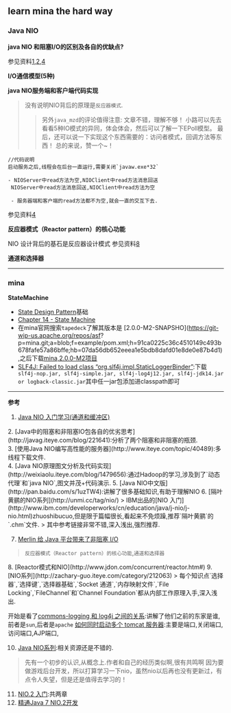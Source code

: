 ## learn mina the hard way

### Java NIO

**java NIO 和阻塞I/O的区别及各自的优缺点?**

参见资料[1](#1),[2](#2),[4](#4)

**I/O通信模型(5种)**


**java NIO服务端和客户端代码实现**


> 没有说明NIO背后的原理是`反应器模式`.
>> 另外`java_mzd`的评论值得注意:
文章不错，理解不够！
小路可以先去看看5种IO模式的异同，体会体会，然后可以了解一下EPoll模型。
最后，还可以说一下实现这个东西需要的：访问者模式，回调方法等东西！
总的来说，赞一个~！


```
//代码说明
启动服务之后,线程会在后台一直运行,需要关闭`javaw.exe*32`

- NIOServer中read方法为空,NIOClient中read方法消息回送
 NIOServer中read方法消息回送,NIOClient中read方法为空
 
 - 服务器端和客户端的read方法都不为空,就会一直的交互下去.
```

参见资料[4](#4)
 

 


**反应器模式（Reactor pattern）的核心功能**

NIO 设计背后的基石是反应器设计模式
参见资料[8](#8)


**通道和选择器**





--------------------

### mina

**StateMachine**

- [State Design Pattern](http://sourcemaking.com/design_patterns/state)基础
- [Chapter 14 - State Machine](https://mina.apache.org/mina-project/userguide/ch14-state-machine/ch14-state-machine.html#state-inheritance)
-  在mina官网搜索`tapedeck`了解其版本是 [2.0.0-M2-SNAPSHO](https://git-wip-us.apache.org/repos/asf?
p=mina.git;a=blob;f=example/pom.xml;h=91ca0225c36c4510149c493b678fafe57a86bffe;hb=07da56db652eeea1e5bdb8dafd01e8de0e87b4d1),之后下载[mina,2.0.0-M2项目](http://archive.apache.org/dist/mina/2.0.0-M2/)
- [SLF4J: Failed to load class “org.slf4j.impl.StaticLoggerBinder”](http://stackoverflow.com/questions/7421612/slf4j-failed-to-load-class-org-slf4j-impl-staticloggerbinder):下载` slf4j-nop.jar, slf4j-simple.jar, slf4j-log4j12.jar, slf4j-jdk14.jar or logback-classic.jar`其中任一jar包添加进classpath即可


--------------------

**参考**

<div id="1">

1. [Java NIO 入门学习(通道和缓冲区)](http://unmi.cc/java-nio-channel-buffe/)
 <div id="2">
2.  [Java中的阻塞和非阻塞IO包各自的优劣思考](http://javag.iteye.com/blog/221641):分析了两个阻塞和非阻塞的瓶颈.
 <div id="3">
3.  [使用Java NIO编写高性能的服务器](http://www.iteye.com/topic/40489):多线程下载文件.
 <div id="4">
4.  [Java NIO原理图文分析及代码实现](http://weixiaolu.iteye.com/blog/1479656):通过Hadoop的学习,涉及到了`动态代理`和`java NIO`,图文并茂+代码演示.
5. [Java NIO中文版](http://pan.baidu.com/s/1uzTW4):讲解了很多基础知识,有助于理解NIO
6. [隔叶黄鹂的NIO系列](http://unmi.cc/tag/nio/)
> IBM出品的[NIO 入门](http://www.ibm.com/developerworks/cn/education/java/j-nio/j-nio.html)zhuoshibucuo,但是限于篇幅很长,看起来不免烦躁,推荐`隔叶黄鹂`的`.chm`文件.
> 其中参考链接非常不错,深入浅出,强烈推荐. 

7. [Merlin 给 Java 平台带来了非阻塞 I/O](http://www.ibm.com/developerworks/cn/java/j-javaio/)
> `反应器模式（Reactor pattern）的核心功能`,`通道和选择器`

 <div id="8">
8. [Reactor模式和NIO](http://www.jdon.com/concurrent/reactor.htm#)
9. [NIO系列](http://zachary-guo.iteye.com/category/212063)
> 每个知识点`选择器`,`选择键`,`选择器基础`,`Socket 通道`,`内存映射文件`,`File Locking`,`FileChannel`和`Channel Foundation`都从内部工作原理入手,深入浅出.

 开始是看了[commons-logging 和 log4j 之间的关系](http://zachary-guo.iteye.com/blog/361177):讲解了他们之前的东家是谁,前者是`sun`,后者是`apache`
 [如何同时启动多个 tomcat 服务器](http://zachary-guo.iteye.com/blog/610049):主要是端口,关闭端口,访问端口,AJP端口,

10. [Java NIO系列](http://blog.csdn.net/Anders_Zhuo/article/category/1299564):相关资源还是不错的.
> 先有一个初步的认识,从概念上.作者和自己的经历类似啊,很有共鸣啊
> 因为要做游戏后台开发，所以打算学习一下nio，虽然nio以后再也没有更新过，有点令人失望，但是还是值得去学习的！

11. [NIO.2 入门](http://www.ibm.com/developerworks/cn/java/j-nio2-1/):共两章
12. [精通Java 7 NIO.2开发](http://www.pin5i.com/showtopic-pro-java-7-nio.2.html)



